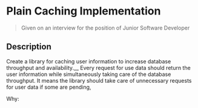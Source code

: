 # Plain Caching Implementation

> Given on an interview for the position of Junior Software Developer

Description
-

Create a library for caching user information to increase database throughput and availability.__
Every request for use data should return the user information while simultaneously taking care of the database throughput.
It means the library should take care of unnecessary requests for user data if some are pending,

Why:

